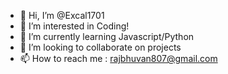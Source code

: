 - 👋 Hi, I’m @Excal1701
- 👀 I’m interested in Coding!
- 🌱 I’m currently learning Javascript/Python
- 💞️ I’m looking to collaborate on projects
- 📫 How to reach me : rajbhuvan807@gmail.com

<!---
Excal1701/Excal1701 is a ✨ special ✨ repository because its `README.md` (this file) appears on your GitHub profile.
You can click the Preview link to take a look at your changes.
--->

